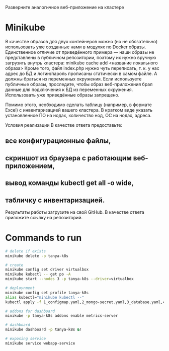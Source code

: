 Разверните аналогичное веб-приложение на кластере 
# Minikube


В качестве образов для двух контейнеров можно (но не обязательно) использовать уже созданные нами в модулях по Docker образы.
Единственное отличие от приведённого примера — наши образы не представлены в публичном репозитории, поэтому их нужно вручную загрузить внутрь кластера:
minikube cache add <название локального образа>
Кроме того, файл index.php нужно чуть переписать, т. к. у нас адрес до БД и логин/пароль прописаны статически в самом файле.
А должны браться из переменных окружения.
Если используете публичные образы, проследите, чтобы образ веб-приложения брал данные для подключения к БД из переменных окружения.
Использовать уже приведённые образы запрещено.

Помимо этого, необходимо сделать таблицу (например, в формате Excel) с инвентаризацией вашего кластера. В кратком виде указать установленное ПО на нодах, количество нод, ОС на нодах, адреса.

Условия реализации
В качестве ответа предоставьте:

## все конфигурационные файлы,
## скриншот из браузера с работающим веб-приложением,
## вывод команды kubectl get all -o wide,
## табличку с инвентаризацией.
Результаты работы загрузите на свой GitHub. В качестве ответа приложите ссылку на репозиторий.

# Commands to run

```bash
# delete if exists
minikube delete -p tanya-k8s

# create
minikube config set driver virtualbox
minikube kubectl -- get po -A
minikube start --nodes 3 -p tanya-k8s --driver=virtualbox

# deploynment
minikube config set profile tanya-k8s
alias kubectl="minikube kubectl --"
kubectl apply -f 1_configmap.yaml,2_mongo-secret.yaml,3_database.yaml,4_webapp.yaml

# addons for dashboard
minikube -p tanya-k8s addons enable metrics-server

# dashboard
minikube dashboard -p tanya-k8s &!

# exposing service
minikube service webapp-service
```

